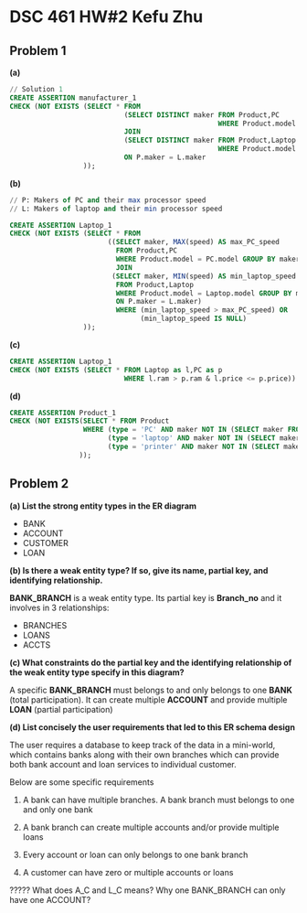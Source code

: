 # DSC 461 HW#2 Kefu Zhu

## Problem 1

**(a)**

```sql
// Solution 1
CREATE ASSERTION manufacturer_1
CHECK (NOT EXISTS (SELECT * FROM
				  			(SELECT DISTINCT maker FROM Product,PC 
						                           WHERE Product.model = PC.model) AS P
							JOIN 
							(SELECT DISTINCT maker FROM Product,Laptop 
												   WHERE Product.model = Laptop.model) AS L 
						    ON P.maker = L.maker
				  ));
```

**(b)**

```sql
// P: Makers of PC and their max processor speed
// L: Makers of laptop and their min processor speed

CREATE ASSERTION Laptop_1
CHECK (NOT EXISTS (SELECT * FROM
						((SELECT maker, MAX(speed) AS max_PC_speed 
						  FROM Product,PC 
						  WHERE Product.model = PC.model GROUP BY maker) AS P
						  JOIN
						 (SELECT maker, MIN(speed) AS min_laptop_speed 
						  FROM Product,Laptop 
						  WHERE Product.model = Laptop.model GROUP BY maker) AS L
						  ON P.maker = L.maker) 
						  WHERE (min_laptop_speed > max_PC_speed) OR 
						        (min_laptop_speed IS NULL)
			      ));
```					                   

**(c)**


```sql
CREATE ASSERTION Laptop_1
CHECK (NOT EXISTS (SELECT * FROM Laptop as l,PC as p
				   			WHERE l.ram > p.ram & l.price <= p.price))
```

**(d)**

```sql
CREATE ASSERTION Product_1
CHECK (NOT EXISTS(SELECT * FROM Product 
				  WHERE (type = 'PC' AND maker NOT IN (SELECT maker FROM PC)) OR
	   					(type = 'laptop' AND maker NOT IN (SELECT maker FROM Laptop)) OR
	   					(type = 'printer' AND maker NOT IN (SELECT maker FROM Printer))
	   			 ));
```

## Problem 2

**(a) List the strong entity types in the ER diagram**

- BANK
- ACCOUNT
- CUSTOMER
- LOAN


**(b) Is there a weak entity type? If so, give its name, partial key, and identifying relationship.**

**BANK_BRANCH** is a weak entity type. Its partial key is **Branch\_no** and it involves in 3 relationships:

- BRANCHES
- LOANS
- ACCTS


**(c) What constraints do the partial key and the identifying relationship of the weak entity type specify in this diagram?**

A specific **BANK_BRANCH** must belongs to and only belongs to one **BANK** (total participation). It can create multiple **ACCOUNT** and provide multiple **LOAN** (partial participation)

**(d) List concisely the user requirements that led to this ER schema design**

The user requires a database to keep track of the data in a mini-world, which contains banks along with their own branches which can provide both bank account and loan services to individual customer.

Below are some specific requirements

1. A bank can have multiple branches. A bank branch must belongs to one and only one bank



2. A bank branch can create multiple accounts and/or provide multiple loans
3. Every account or loan can only belongs to one bank branch


4. A customer can have zero or multiple accounts or loans


????? What does A\_C and L\_C means? Why one BANK\_BRANCH can only have one ACCOUNT?

